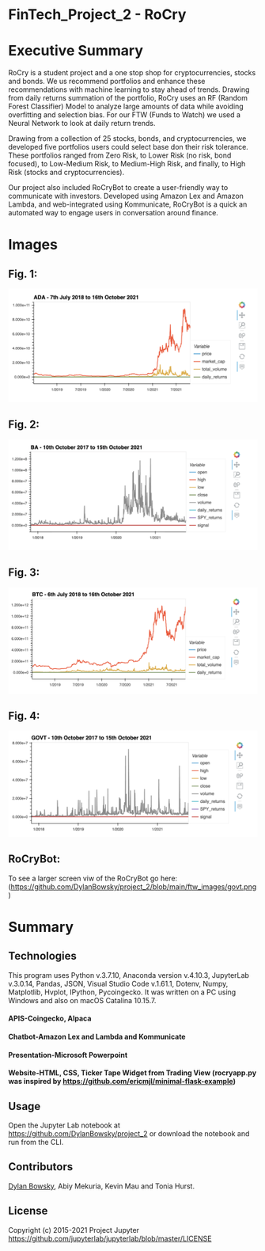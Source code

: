 # FinTech_Project_2 - RoCry 

# Executive Summary
RoCry is a student project and a one stop shop for cryptocurrencies, stocks and bonds. We us recommend portfolios and enhance these recommendations with machine learning to stay ahead of trends. Drawing from daily returns summation of the portfolio, RoCry uses an RF (Random Forest Classifier) Model to analyze large amounts of data while avoiding overfitting and selection bias. For our FTW (Funds to Watch) we used a Neural Network to look at daily return trends. 

Drawing from a collection of 25 stocks, bonds, and cryptocurrencies, we developed five portfolios users could select base don their risk tolerance. These portfolios ranged from Zero Risk, to Lower Risk (no risk, bond focused), to Low-Medium Risk, to Medium-High Risk, and finally, to High Risk (stocks and cryptocurrencies).

Our project also included RoCryBot to create a user-friendly way to communicate with investors. Developed using Amazon Lex and Amazon Lambda, and web-integrated using Kommunicate, RoCryBot is a quick an automated way to engage users in conversation around finance.


# Images

## Fig. 1: 

![Fig. 1](https://github.com/DylanBowsky/project_2/blob/main/ftw_images/ada.png)

## Fig. 2: 

![Fig. 2](https://github.com/DylanBowsky/project_2/blob/main/ftw_images/ba.png)

## Fig. 3: 

![Fig. 3](https://github.com/DylanBowsky/project_2/blob/main/ftw_images/btc.png)
## Fig. 4: 

![Fig. 4](https://github.com/DylanBowsky/project_2/blob/main/ftw_images/govt.png)

## RoCryBot: 

To see a larger screen viw of the RoCryBot go here: (https://github.com/DylanBowsky/project_2/blob/main/ftw_images/govt.png)

# Summary




## Technologies

This program uses Python v.3.7.10, Anaconda version v.4.10.3, JupyterLab v.3.0.14, Pandas, JSON, Visual Studio Code v.1.61.1, Dotenv, Numpy, Matplotlib, Hvplot, IPython, Pycoingecko. It was written on a PC using Windows and also on macOS Catalina 10.15.7. 

#### APIS-Coingecko, Alpaca
#### Chatbot-Amazon Lex and Lambda and Kommunicate 
#### Presentation-Microsoft Powerpoint
#### Website-HTML, CSS, Ticker Tape Widget from Trading View (rocryapp.py was inspired by https://github.com/ericmjl/minimal-flask-example)


## Usage

Open the Jupyter Lab notebook at https://github.com/DylanBowsky/project_2 or download the notebook and run from the CLI.

## Contributors

[Dylan Bowsky](https://github.com/DylanBowsky/project_2), Abiy Mekuria, Kevin Mau and Tonia Hurst.

## License
Copyright (c) 2015-2021 Project Jupyter https://github.com/jupyterlab/jupyterlab/blob/master/LICENSE



